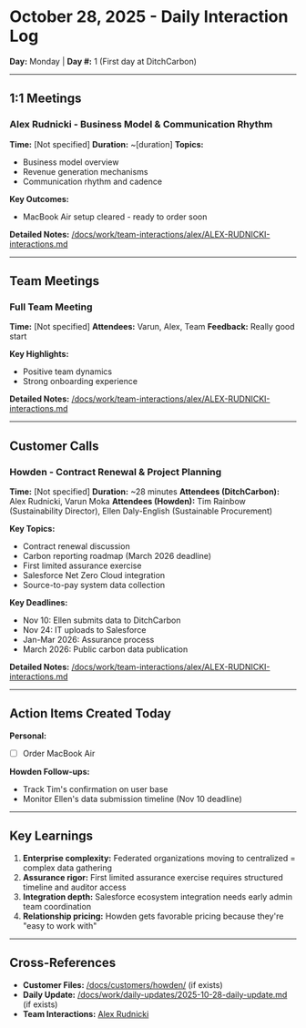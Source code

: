 # October 28, 2025 - Daily Interaction Log

**Day:** Monday | **Day #:** 1 (First day at DitchCarbon)

---

## 1:1 Meetings

### Alex Rudnicki - Business Model & Communication Rhythm
**Time:** [Not specified]
**Duration:** ~[duration]
**Topics:**
- Business model overview
- Revenue generation mechanisms
- Communication rhythm and cadence

**Key Outcomes:**
- MacBook Air setup cleared - ready to order soon

**Detailed Notes:** [/docs/work/team-interactions/alex/ALEX-RUDNICKI-interactions.md](/docs/work/team-interactions/alex/ALEX-RUDNICKI-interactions.md#11-meeting---october-28-2025)

---

## Team Meetings

### Full Team Meeting
**Time:** [Not specified]
**Attendees:** Varun, Alex, Team
**Feedback:** Really good start

**Key Highlights:**
- Positive team dynamics
- Strong onboarding experience

**Detailed Notes:** [/docs/work/team-interactions/alex/ALEX-RUDNICKI-interactions.md](/docs/work/team-interactions/alex/ALEX-RUDNICKI-interactions.md#team-meeting---october-28-2025)

---

## Customer Calls

### Howden - Contract Renewal & Project Planning
**Time:** [Not specified]
**Duration:** ~28 minutes
**Attendees (DitchCarbon):** Alex Rudnicki, Varun Moka
**Attendees (Howden):** Tim Rainbow (Sustainability Director), Ellen Daly-English (Sustainable Procurement)

**Key Topics:**
- Contract renewal discussion
- Carbon reporting roadmap (March 2026 deadline)
- First limited assurance exercise
- Salesforce Net Zero Cloud integration
- Source-to-pay system data collection

**Key Deadlines:**
- Nov 10: Ellen submits data to DitchCarbon
- Nov 24: IT uploads to Salesforce
- Jan-Mar 2026: Assurance process
- March 2026: Public carbon data publication

**Detailed Notes:** [/docs/work/team-interactions/alex/ALEX-RUDNICKI-interactions.md](/docs/work/team-interactions/alex/ALEX-RUDNICKI-interactions.md#customer-call-howden-contract-renewal---october-28-2025)

---

## Action Items Created Today

**Personal:**
- [ ] Order MacBook Air

**Howden Follow-ups:**
- Track Tim's confirmation on user base
- Monitor Ellen's data submission timeline (Nov 10 deadline)

---

## Key Learnings

1. **Enterprise complexity:** Federated organizations moving to centralized = complex data gathering
2. **Assurance rigor:** First limited assurance exercise requires structured timeline and auditor access
3. **Integration depth:** Salesforce ecosystem integration needs early admin team coordination
4. **Relationship pricing:** Howden gets favorable pricing because they're "easy to work with"

---

## Cross-References

- **Customer Files:** [/docs/customers/howden/](/docs/customers/howden/) (if exists)
- **Daily Update:** [/docs/work/daily-updates/2025-10-28-daily-update.md](/docs/work/daily-updates/2025-10-28-daily-update.md) (if exists)
- **Team Interactions:** [Alex Rudnicki](/docs/work/team-interactions/alex/ALEX-RUDNICKI-interactions.md)
